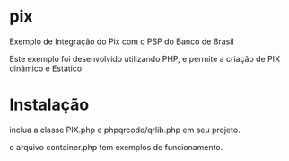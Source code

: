 # pix

Exemplo de Integração do Pix com o PSP do Banco de Brasil

Este exemplo foi desenvolvido utilizando PHP, e permite a criação de PIX dinâmico e Estático

# Instalação

inclua a classe PIX.php e phpqrcode/qrlib.php em seu projeto.

o arquivo container.php tem exemplos de funcionamento.


